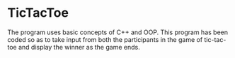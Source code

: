 # TicTacToe

The program uses basic concepts of C++ and OOP. This program has been coded so as to take input from both the participants in the game of tic-tac-toe and display the winner as the game ends.
